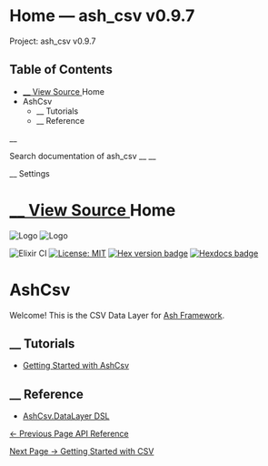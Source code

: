 # Home — ash_csv v0.9.7

Project: ash_csv v0.9.7

## Table of Contents

- [ __ View Source ](external_link) Home
- AshCsv
  - __ Tutorials
  - __ Reference

__

Search documentation of ash_csv __ __

__ Settings

#  [ __ View Source ](external_link) Home

![Logo](external_link) ![Logo](external_link)

![Elixir CI](external_link) [![License: MIT](external_link)](https://opensource.org/licenses/MIT) [![Hex version badge](external_link)](https://hex.pm/packages/ash_csv) [![Hexdocs badge](external_link)](https://hexdocs.pm/ash_csv)

# AshCsv

Welcome! This is the CSV Data Layer for [Ash Framework](external_link).

##  __ Tutorials

  * [Getting Started with AshCsv](external_link)



##  __ Reference

  * [AshCsv.DataLayer DSL](external_link)



[ ← Previous Page  API Reference  ](external_link)

[ Next Page →  Getting Started with CSV  ](external_link)
